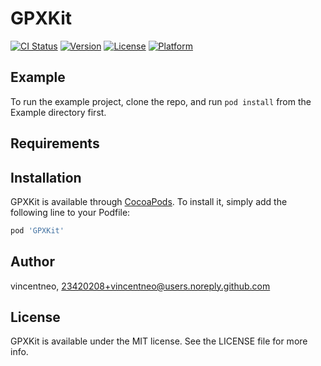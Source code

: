 # GPXKit

[![CI Status](https://img.shields.io/travis/vincentneo/GPXKit.svg?style=flat)](https://travis-ci.org/vincentneo/GPXKit)
[![Version](https://img.shields.io/cocoapods/v/GPXKit.svg?style=flat)](https://cocoapods.org/pods/GPXKit)
[![License](https://img.shields.io/cocoapods/l/GPXKit.svg?style=flat)](https://cocoapods.org/pods/GPXKit)
[![Platform](https://img.shields.io/cocoapods/p/GPXKit.svg?style=flat)](https://cocoapods.org/pods/GPXKit)

## Example

To run the example project, clone the repo, and run `pod install` from the Example directory first.

## Requirements

## Installation

GPXKit is available through [CocoaPods](https://cocoapods.org). To install
it, simply add the following line to your Podfile:

```ruby
pod 'GPXKit'
```

## Author

vincentneo, 23420208+vincentneo@users.noreply.github.com

## License

GPXKit is available under the MIT license. See the LICENSE file for more info.

